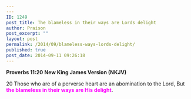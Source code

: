 ```yaml
---
---
ID: 1249
post_title: The blameless in their ways are Lords delight
author: Praison
post_excerpt: ""
layout: post
permalink: /2014/09/blameless-ways-lords-delight/
published: true
post_date: 2014-09-11 09:26:18
---
```

<strong>Proverbs 11:20</strong>
<strong> New King James Version (NKJV)</strong>

20 Those who are of a perverse heart are an abomination to the Lord,
But <span style="color: #ff00ff;"><strong>the blameless in their ways are His delight</strong></span>.